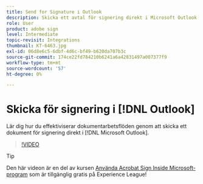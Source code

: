 ```yaml
---
title: Send for Signature i Outlook
description: Skicka ett avtal för signering direkt i Microsoft Outlook
role: User
product: adobe sign
level: Intermediate
topic-revisit: Integrations
thumbnail: KT-6463.jpg
exl-id: 06d8e6c5-6dbf-4d6c-bf49-b620da707b3c
source-git-commit: 174ce22fd784210b6241a6a42831497a007377f9
workflow-type: tm+mt
source-wordcount: '57'
ht-degree: 0%

---
```


# Skicka för signering i [!DNL Outlook]

Lär dig hur du effektiviserar dokumentarbetsflöden genom att skicka ett dokument för signering direkt i [!DNL Microsoft Outlook].

>[!VIDEO](https://video.tv.adobe.com/v/37839?hidetitle=true)

>[!TIP]
>
>Den här videon är en del av kursen [Använda Acrobat Sign Inside Microsoft-program](https://experienceleague.adobe.com/?recommended=Sign-U-1-2020.2) som är tillgänglig gratis på Experience League!
